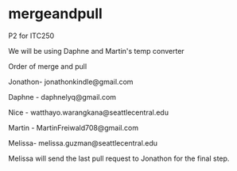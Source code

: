 # mergeandpull
P2 for ITC250

We will be using Daphne and Martin's temp converter

Order of merge and pull
<p>Jonathon- jonathonkindle@gmail.com</p>
<p>Daphne - daphnelyq@gmail.com</p>
<p>Nice - watthayo.warangkana@seattlecentral.edu</p>
<p>Martin - MartinFreiwald708@gmail.com</p>
<p>Melissa- melissa.guzman@seattlecentral.edu</p>

Melissa will send the last pull request to Jonathon for the final step. 

